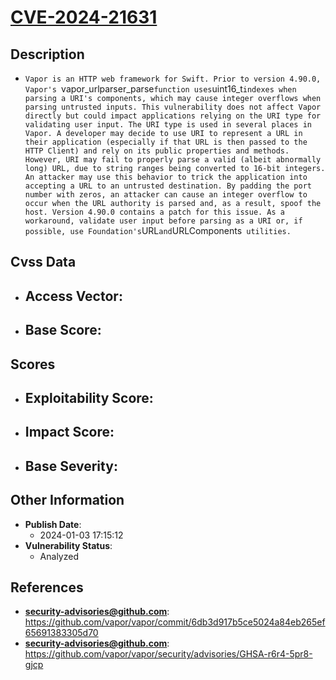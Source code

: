 
# [CVE-2024-21631](https://cve.mitre.org/cgi-bin/cvename.cgi?name=CVE-2024-21631)

## Description

- `Vapor is an HTTP web framework for Swift. Prior to version 4.90.0, Vapor's `vapor_urlparser_parse` function uses `uint16_t` indexes when parsing a URI's components, which may cause integer overflows when parsing untrusted inputs. This vulnerability does not affect Vapor directly but could impact applications relying on the URI type for validating user input. The URI type is used in several places in Vapor. A developer may decide to use URI to represent a URL in their application (especially if that URL is then passed to the HTTP Client) and rely on its public properties and methods. However, URI may fail to properly parse a valid (albeit abnormally long) URL, due to string ranges being converted to 16-bit integers. An attacker may use this behavior to trick the application into accepting a URL to an untrusted destination. By padding the port number with zeros, an attacker can cause an integer overflow to occur when the URL authority is parsed and, as a result, spoof the host. Version 4.90.0 contains a patch for this issue. As a workaround, validate user input before parsing as a URI or, if possible, use Foundation's `URL` and `URLComponents` utilities.`

## Cvss Data

- **Access Vector**:
  - 
- **Base Score**:
  - 

## Scores

- **Exploitability Score**:
  - 
- **Impact Score**:
  - 
- **Base Severity**:
  - 

## Other Information

- **Publish Date**:
  - 2024-01-03 17:15:12
- **Vulnerability Status**:
  - Analyzed

## References

- **security-advisories@github.com**: https://github.com/vapor/vapor/commit/6db3d917b5ce5024a84eb265ef65691383305d70
- **security-advisories@github.com**: https://github.com/vapor/vapor/security/advisories/GHSA-r6r4-5pr8-gjcp
